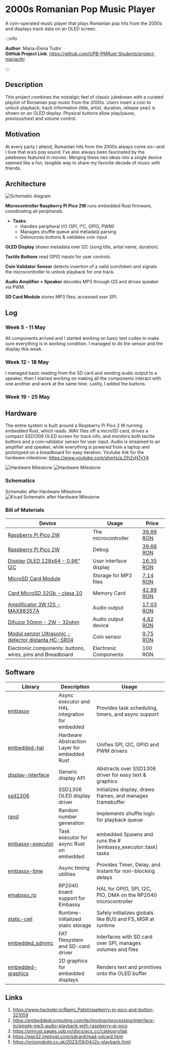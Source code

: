 # 2000s Romanian Pop Music Player
A coin-operated music player that plays Romanian pop hits from the 2000s and displays track data on an OLED screen.

:::info

**Author**: Maria-Elena Tudor \
**GitHub Project Link**: https://github.com/UPB-PMRust-Students/proiect-mariacthi

:::

## Description

This project combines the nostalgic feel of classic jukeboxes with a curated playlist of Romanian pop music from the 2000s. Users insert a coin to unlock playback; track information (title, artist, duration, release year) is shown on an OLED display. Physical buttons allow play/pause, previous/next and volume control.

## Motivation

At every party I attend, Romanian hits from the 2000s always come on—and I love that era’s pop sound. I’ve also always been fascinated by the jukeboxes featured in movies. Merging these two ideas into a single device seemed like a fun, tangible way to share my favorite decade of music with friends.

## Architecture

![Schematic diagram](schematic.webp)

  **Microcontroller Raspberry Pi Pico 2W** runs embedded Rust firmware, coordinating all peripherals.
  - **Tasks**:
	- Handles peripheral I/O (SPI, I²C, GPIO, PWM)
	- Manages shuffle queue and metadata parsing
	- Debounces buttons & validates coin input

 **OLED Display** shows metadata over I2C (song title, artist name, duration).

 **Tactile Buttons** read GPIO inputs for user controls.

 **Coin Validator Sensor** detects insertion of a valid coin/token and signals the microcontroller to unlock playback for one track.

 **Audio Amplifier + Speaker** decodes MP3 through I2S and drives speaker via PWM.

 **SD Card Module** stores MP3 files; accessed over SPI.

## Log

### Week 5 - 11 May

All components arrived and I started working on basic test codes to make sure everything is in working condition.
I managed to do the sensor and the display this week.

### Week 12 - 18 May

I managed basic reading from the SD card and sending audio output to a speaker, then I started working on making all the components interact with one another and work at the same time. Lastly, I added the buttons.

### Week 19 - 25 May

## Hardware

The entire system is built around a Raspberry Pi Pico 2 W running embedded Rust, which reads .WAV files off a microSD card, drives a compact SSD1306 OLED screen for track info, and monitors both tactile buttons and a coin‐validator sensor for user input. Audio is streamed to an amplifier and speaker, while everything is powered from a laptop and prototyped on a breadboard for easy iteration.
Youtube link for the hardware milestone: https://www.youtube.com/shorts/a_Oh2vH7xY4

![Hardware Milestone](hw1.webp)
![Hardware Milestone](hw2.webp)

### Schematics

Schematic after Hardware Milestone
![Kicad Schematic after Hardware Milestone](kicad_sch.svg)

### Bill of Materials

| Device                                                  | Usage                        | Price                           |
|---------------------------------------------------------|------------------------------|---------------------------------|
| [Raspberry Pi Pico 2W](https://www.raspberrypi.com/documentation/microcontrollers/pico-series.html) | The microcontroller |  [39.66 RON](https://www.optimusdigital.ro/ro/placi-raspberry-pi/13327-raspberry-pi-pico-2-w.html) |
| [Raspberry Pi Pico 2W](https://www.raspberrypi.com/documentation/microcontrollers/pico-series.html) | Debug |  [39.66 RON](https://www.optimusdigital.ro/ro/placi-raspberry-pi/13327-raspberry-pi-pico-2-w.html) |
| [Display OLED 128x64 - 0.96" I2C](https://www.micros.com.pl/mediaserver/OLED12864-0.96-W-2_0001.pdf) | User interface display       | [16.35 RON](https://sigmanortec.ro/Display-OLED-0-96-I2C-IIC-Albastru-p135055705) |
| [MicroSD Card Module](https://github.com/GroundStudio/GroundStudio_MicroSD_module/tree/main/Hardware) | Storage for MP3 files        | [7.14 RON](https://ardushop.ro/ro/module/1553-groundstudio-microsd-module-6427854023056.html) |
| [Card MicroSD 32Gb - clasa 10](https://ardushop.ro/ro/raspberry-pi/636-card-microsd-32gb-clasa-10-6427854007919.html) | Memory Card | [42.89 RON](https://ardushop.ro/ro/raspberry-pi/636-card-microsd-32gb-clasa-10-6427854007919.html) |
| [Amplificator 3W I2S - MAX98357A](https://ardushop.ro/ro/module/1549-amplificator-3w-i2s-max98357a-clasa-d-6427854022967.html)   | Audio output | [17.03 RON](https://ardushop.ro/ro/module/1549-amplificator-3w-i2s-max98357a-clasa-d-6427854022967.html) |
| [Difuzor 50mm - 2W - 32ohm](https://ardushop.ro/ro/electronica/1962-difuzor-50mm-2w-32ohm-6427854029898.html)   | Audio output device          | [4.82 RON](https://ardushop.ro/ro/electronica/1962-difuzor-50mm-2w-32ohm-6427854029898.html)  |
| [Modul senzor Ultrasonic - detector distanta HC-SR04](https://ardushop.ro/ro/electronica/2289-modul-senzor-ultrasonic-detector-distanta-hc-sr04-6427854030726.html) | Coin sensor | [9.75 RON](https://ardushop.ro/ro/electronica/2289-modul-senzor-ultrasonic-detector-distanta-hc-sr04-6427854030726.html) |
| Electronic components: buttons, wires, pins and Breadboard | Electronic Components | 100 RON |


## Software

| Library | Description | Usage |
|---------|-------------|-------|
| [embassy](https://embassy.dev/) | Async executor and HAL integration for embedded | Provides task scheduling, timers, and async support   |
| [embedded-hal](https://github.com/rust-embedded/embedded-hal) |  Hardware Abstraction Layer for embedded Rust | Unifies SPI, I2C, GPIO and PWM drivers |
| [display-interface](https://docs.rs/display-interface/latest/display_interface/) | Generic display API | Abstracts over SSD1306 driver for easy text & graphics    |
| [ssd1306](https://github.com/rust-embedded-community/ssd1306) |  SSD1306 OLED display driver | Initializes display, draws frames, and manages framebuffer |
| [rand](https://docs.rust-embedded.org/cortex-m-rt/0.6.0/rand/index.html) | Random number generation | Implements shuffle logic for playback queue |
| [embassy-executor](https://docs.rs/embassy-executor/latest/embassy_executor/) | 	Task executor for async Rust on embedded |  embedded	Spawns and runs the #[embassy_executor::task] tasks |
| [embassy-time](https://docs.rs/embassy-time/latest/embassy_time/) | Async timing utilities | 	Provides Timer, Delay, and Instant for non-blocking delays |
| [emabssy_rp](https://docs.rs/embassy-rp/latest/embassy_rp/) | RP2040 board support for Embassy | 	HAL for GPIO, SPI, I2C, PIO, DMA on the RP2040 microcontroller |
| [static-cell](https://crates.io/crates/static-cell) | Runtime-initialized static storage | Safely initializes globals like BUS and FS_MGR at runtime |
| [embedded_sdmmc](https://docs.rs/embedded-sdmmc/latest/embedded_sdmmc/) | FAT filesystem and SD-card driver | Interfaces with SD card over SPI, manages volumes and files |
| [embedded-graphics](https://github.com/embedded-graphics/embedded-graphics) | 2D graphics for embedded displays| Renders text and primitives onto the OLED buffer |

## Links

1. https://www.hackster.io/Ramji_Patel/raspberry-pi-pico-and-button-321059
2. https://embeddedcomputing.com/technology/processing/interface-io/simple-mp3-audio-playback-with-raspberry-pi-pico
3. https://pmrust.pages.upb.ro/docs/acs_cc/category/lab
4. https://esp32.implrust.com/sdcard/read-sdcard.html
5. https://orionrobots.co.uk/2023/09/04/i2s-playback.html
